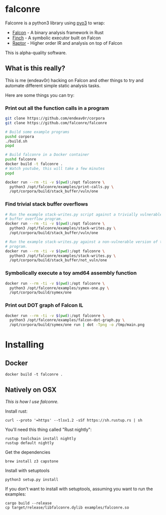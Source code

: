 # falconre

Falconre is a python3 library using [pyo3](https://github.com/PyO3/pyo3) to wrap:

  * [Falcon](https://github.com/falconre/falcon) - A binary analysis framework in Rust
  * [Finch](https://github.com/falconre/finch) - A symbolic executor built on Falcon
  * [Raptor](https://github.com/falconre/raptor) - Higher order IR and analysis on top of Falcon

This is alpha-quality software.

## What is this really?

This is me (endeav0r) hacking on Falcon and other things to try and automate
different simple static analysis tasks.

Here are some things you can try:

### Print out all the function calls in a program

```bash
git clone https://github.com/endeav0r/corpora
git clone https://github.com/falconre/falconre

# Build some example programs
pushd corpora
./build.sh
popd

# Build falconre in a Docker container
pushd falconre
docker build -t falconre .
# Watch youtube, this will take a few minutes
popd

docker run --rm -ti -v $(pwd):/opt falconre \
  python3 /opt/falconre/examples/print-calls.py \
  /opt/corpora/build/stack_buffer/vuln/one

```

### Find trivial stack buffer overflows

```bash
# Run the example stack-writes.py script against a trivially vulnerable stack
# buffer overflow program.
docker run --rm -ti -v $(pwd):/opt falconre \
  python3 /opt/falconre/examples/stack-writes.py \
  /opt/corpora/build/stack_buffer/vuln/one

# Run the example stack-writes.py against a non-vulnerable version of the same
# program.
docker run --rm -ti -v $(pwd):/opt falconre \
  python3 /opt/falconre/examples/stack-writes.py \
  /opt/corpora/build/stack_buffer/not_vuln/one
```

### Symbolically execute a toy amd64 assembly function

```bash
docker run --rm -ti -v $(pwd):/opt falconre \
  python3 /opt/falconre/examples/symex-one.py \
  /opt/corpora/build/symex/one
```

### Print out DOT graph of Falcon IL

```bash
docker run --rm -ti -v $(pwd):/opt falconre \
  python3 /opt/falconre/examples/falcon-dot-graph.py \
  /opt/corpora/build/symex/one run | dot -Tpng -o /tmp/main.png
```

# Installing

## Docker

```
docker build -t falconre .
```

## Natively on OSX

_This is how I use falconre._

Install rust:

```
curl --proto '=https' --tlsv1.2 -sSf https://sh.rustup.rs | sh
```

You'll need this thing called "Rust nightly":

```
rustup toolchain install nightly
rustup default nightly
```

Get the dependencies

```
brew install z3 capstone
```

Install with setuptools

```
python3 setup.py install
```

If you don't want to install with setuptools, assuming you want to run the
examples:

```
cargo build --release
cp target/release/libfalconre.dylib examples/falconre.so
```